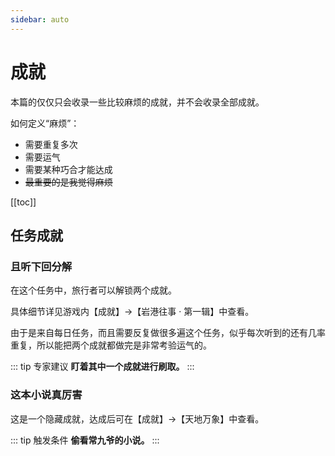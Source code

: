 ```yaml
---
sidebar: auto
---
```


# 成就

本篇的仅仅只会收录一些比较麻烦的成就，并不会收录全部成就。

如何定义“麻烦”：

- 需要重复多次
- 需要运气
- 需要某种巧合才能达成
- ~~最重要的是我觉得麻烦~~

[[toc]]

## 任务成就

### 且听下回分解

在这个任务中，旅行者可以解锁两个成就。

具体细节详见游戏内【成就】→【岩港往事 · 第一辑】中查看。

由于是来自每日任务，而且需要反复做很多遍这个任务，似乎每次听到的还有几率重复，所以能把两个成就都做完是非常考验运气的。

::: tip 专家建议
**盯着其中一个成就进行刷取。**
:::

### 这本小说真厉害

这是一个隐藏成就，达成后可在【成就】→【天地万象】中查看。

::: tip 触发条件
**偷看常九爷的小说。**
:::
